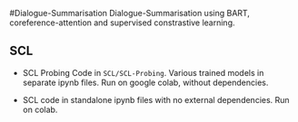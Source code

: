 #Dialogue-Summarisation
Dialogue-Summarisation using BART, coreference-attention and supervised constrastive learning.

## SCL
* SCL Probing Code in ```SCL/SCL-Probing```. Various trained models in separate ipynb files. Run on google colab, without dependencies. 

* SCL code in standalone ipynb files with no external dependencies. Run on colab. 

